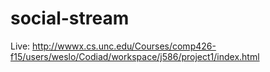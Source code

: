 # social-stream
Live: http://wwwx.cs.unc.edu/Courses/comp426-f15/users/weslo/Codiad/workspace/j586/project1/index.html
